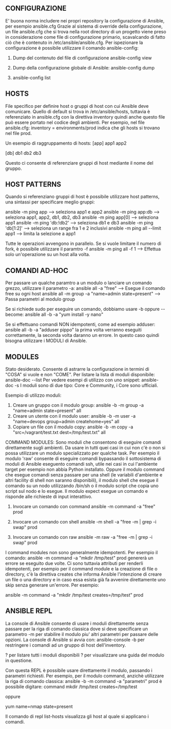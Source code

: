 CONFIGURAZIONE
---
E' buona norma includere nei propri repository la configurazione di Ansible, per esempio ansible.cfg
Grazie al sistema di override della configurazione, un file ansible.cfg che si trova nella root directory di un progetto
viene preso in considerazione come file di configurazione primario, scavalcando di fatto ciò che è contenuto in /etc/ansible/ansible.cfg.
Per ispezionare la configurazione è possibile utilizzare il comando ansible-config:

1) Dump del contenuto del file di configurazione
ansible-config view

2) Dump della configurazione globale di Ansible:
ansible-config dump

3) ansible-config list

HOSTS
---

File specifico per definire host o gruppi di host con cui Ansible deve comunicare.
Quello di default si trova in /etc/ansible/hosts, tuttavia è referenziato in ansible.cfg con
la direttiva inventory quindi anche questo file può essere portato nel codice degli ambienti.
Per esempio, nel file ansible.cfg:
inventory = environments/prod
indica che gli hosts si trovano nel file prod.

Un esempio di raggruppamento di hosts:
[app]
app1
app2

[db]
db1
db2
db3

Questo ci consente di referenziare gruppi di host mediante il nome del gruppo.

HOST PATTERNS
---
Quando si referenziano gruppi di host è possibile utilizzare host patterns, una sintassi
per specificare meglio gruppi:

ansible -m ping app --> seleziona app1 e app2
ansible -m ping app:db --> seleziona app1, app2, db1, db2, db3
ansible -m ping app[0] --> seleziona app1
ansible -m ping 'db:!db2' --> seleziona db1 e db3
ansible -m ping 'db[1:2]' --> seleziona un range fra 1 e 2 inclusivi
ansible -m ping all --limit app1 --> limita la selezione a app1

Tutte le operazioni avvengono in parallelo. Se si vuole limitare il numero di fork,
è possibile utilizzare il paramtro -f
ansible -m ping all -f 1 --> Effettua solo un'operazione su un host alla volta.

COMANDI AD-HOC
---
Per passare un qualche paramtro a un modulo o lanciare un comando grezzo, utilizzare il parametro -a:
ansible all -a "free" --> Esegue il comando free su ogni host
ansible all -m group -a "name=admin state=present" --> Passa parametri al modulo group

Se si richiede sudo per eseguire un comando, dobbiamo usare -b oppure --become:
ansible all -b -a "yum install -y nano"

Se si effettuano comandi NON idempotenti, come ad esempio adduser:
ansible all -b -a "adduser pippo"
la prima volta verranno eseguiti correttamente, la seconda volta daranno un errore.
In questo caso quindi bisogna utilizzare i MODULI di Ansible.

MODULES
---

Stato desiderato. Consente di astrarre la configurazione in termini di "COSA" si vuole e non "COME". 
Per listare la lista di moduli disponibile:
ansible-doc --list
Per vedere esempi di utilizzo con uno snippet:
ansible-doc -s <module>
I moduli sono di due tipo: Core e Community, i Core sono ufficiali.

Esempio di utilizzo moduli:
1) Creare un gruppo con il modulo group:
ansible -b -m group -a "name=admin state=present" all
2) Creare un utente con il modulo user:
ansible -b -m user -a "name=devops group=admin createhome=yes" all
3) Copiare un file con il modulo copy:
ansible -b -m copy -a "src=/vagrant/test.txt dest=/tmp/test.txt" all

COMMAND MODULES:
Sono moduli che consentono di eseguire comandi direttamente sugli ambienti. Da usare in tutti quei casi in cui non c'è o non si possa utilizzare un modulo specializzato per qualche task.
Per esempio il modulo 'raw' consente di eseguire comandi bypassando il sottosistema di moduli di Ansible eseguento comandi ssh, utile nei casi in cui l'ambiente target per esempio non abbia Python installato. Oppure il modulo command che esegue comandi senza passare per una shell (le variabili d'ambiente e altri facility di shell non saranno disponibili), il modulo shell che esegue il comando su un nodo utilizzando /bin/sh o il modulo script che copia uno script sul nodo e lo esegue. Il modulo expect esegue un comando e risponde alle richieste di input interattivo.

1) Invocare un comando con command
ansible -m command -a "free" prod

2) Invocare un comando con shell
ansible -m shell -a "free -m | grep -i swap" prod

3) Invocare un comando con raw
ansible -m raw -a "free -m | grep -i swap" prod

I command modules non sono generalmente idempotenti. Per esempio il comando:
ansible -m command -a "mkdir /tmp/test" prod
genererà un errore se eseguito due volte.
Ci sono tuttavia attributi per renderli idempotenti, per esempio per il command module e la creazione di file o directory, c'è la direttiva creates che informa Ansible l'intenzione di creare un file o una directory e in caso essa esista già fa avvenire direttamente uno skip senza generare un'errore. Per esempio:

ansible -m command -a "mkdir /tmp/test creates=/tmp/test" prod

ANSIBLE REPL
---
La console di Ansible consente di usare i moduli direttamente senza passare per la riga di comando classica dove si deve specificare un parametro -m per stabilire il modulo piu' altri parametri per passare delle opzioni. La console di Ansible si avvia con:
ansible-console -b <group>
per restringere i comandi ad un gruppo di host dell'inventory.

? <Invio> per listare tutti i moduli disponibili
? <modulo> per visualizzare una guida del modulo in questione.

Con questa REPL è possibile usare direttamente il modulo, passando i parametri richiesti. Per esempio, per il modulo command, 
anzichè utilizzare la riga di comando classica: 
ansible -b -m command -a "parametri" prod
è possibile digitare:
command mkdir /tmp/test creates=/tmp/test

oppure 

yum name=nmap state=present

Il comando di repl list-hosts visualizza gli host al quale si applicano i comandi.
